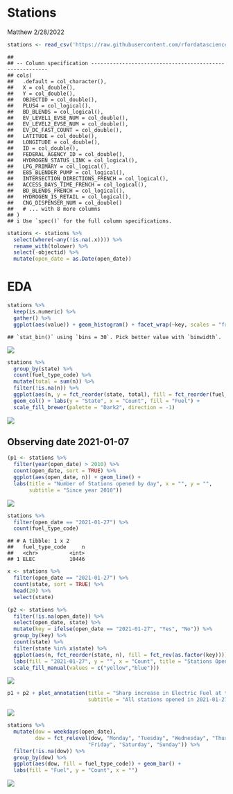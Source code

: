 Stations
================
Matthew
2/28/2022

``` r
stations <- read_csv('https://raw.githubusercontent.com/rfordatascience/tidytuesday/master/data/2022/2022-03-01/stations.csv')
```

    ## 
    ## -- Column specification --------------------------------------------------------
    ## cols(
    ##   .default = col_character(),
    ##   X = col_double(),
    ##   Y = col_double(),
    ##   OBJECTID = col_double(),
    ##   PLUS4 = col_logical(),
    ##   BD_BLENDS = col_logical(),
    ##   EV_LEVEL1_EVSE_NUM = col_double(),
    ##   EV_LEVEL2_EVSE_NUM = col_double(),
    ##   EV_DC_FAST_COUNT = col_double(),
    ##   LATITUDE = col_double(),
    ##   LONGITUDE = col_double(),
    ##   ID = col_double(),
    ##   FEDERAL_AGENCY_ID = col_double(),
    ##   HYDROGEN_STATUS_LINK = col_logical(),
    ##   LPG_PRIMARY = col_logical(),
    ##   E85_BLENDER_PUMP = col_logical(),
    ##   INTERSECTION_DIRECTIONS_FRENCH = col_logical(),
    ##   ACCESS_DAYS_TIME_FRENCH = col_logical(),
    ##   BD_BLENDS_FRENCH = col_logical(),
    ##   HYDROGEN_IS_RETAIL = col_logical(),
    ##   CNG_DISPENSER_NUM = col_double()
    ##   # ... with 8 more columns
    ## )
    ## i Use `spec()` for the full column specifications.

``` r
stations <- stations %>%
  select(where(~any(!is.na(.x)))) %>%
  rename_with(tolower) %>%
  select(-objectid) %>%
  mutate(open_date = as.Date(open_date))
```

# EDA

``` r
stations %>%
  keep(is.numeric) %>%
  gather() %>%
  ggplot(aes(value)) + geom_histogram() + facet_wrap(~key, scales = "free")
```

    ## `stat_bin()` using `bins = 30`. Pick better value with `binwidth`.

![](Stations_files/figure-gfm/unnamed-chunk-2-1.png)<!-- -->

``` r
stations %>%
  group_by(state) %>%
  count(fuel_type_code) %>%
  mutate(total = sum(n)) %>%
  filter(!is.na(n)) %>%
  ggplot(aes(n, y = fct_reorder(state, total), fill = fct_reorder(fuel_type_code, n))) +
  geom_col() + labs(y = "State", x = "Count", fill = "Fuel") +
  scale_fill_brewer(palette = "Dark2", direction = -1)
```

![](Stations_files/figure-gfm/unnamed-chunk-2-2.png)<!-- -->

## Observing date 2021-01-07

``` r
(p1 <- stations %>%
  filter(year(open_date) > 2010) %>%
  count(open_date, sort = TRUE) %>%
  ggplot(aes(open_date, n)) + geom_line() + 
  labs(title = "Number of Stations opened by day", x = "", y = "",
       subtitle = "Since year 2010"))
```

![](Stations_files/figure-gfm/unnamed-chunk-3-1.png)<!-- -->

``` r
stations %>%
  filter(open_date == "2021-01-27") %>%
  count(fuel_type_code)
```

    ## # A tibble: 1 x 2
    ##   fuel_type_code     n
    ##   <chr>          <int>
    ## 1 ELEC           10446

``` r
x <- stations %>%
  filter(open_date == "2021-01-27") %>%
  count(state, sort = TRUE) %>%
  head(20) %>%
  select(state)

(p2 <- stations %>%
  filter(!is.na(open_date)) %>%
  select(open_date, state) %>%
  mutate(key = ifelse(open_date == "2021-01-27", "Yes", "No")) %>%
  group_by(key) %>%
  count(state) %>%
  filter(state %in% x$state) %>%
  ggplot(aes(n, fct_reorder(state, n), fill = fct_rev(as.factor(key)))) + geom_col() +
  labs(fill = "2021-01-27", y = "", x = "Count", title = "Stations Opened", subtitle = "Top 20 States") + 
  scale_fill_manual(values = c("yellow","blue")))
```

![](Stations_files/figure-gfm/unnamed-chunk-3-2.png)<!-- -->

``` r
p1 + p2 + plot_annotation(title = "Sharp increase in Electric Fuel at the start of 2021",
                          subtitle = "All stations opened in 2021-01-27 used Electric Fuel")
```

![](Stations_files/figure-gfm/unnamed-chunk-3-3.png)<!-- -->

``` r
stations %>%
  mutate(dow = weekdays(open_date),
         dow = fct_relevel(dow, "Monday", "Tuesday", "Wednesday", "Thursday", 
                          "Friday", "Saturday", "Sunday")) %>%
  filter(!is.na(dow)) %>%
  group_by(dow) %>%
  ggplot(aes(dow, fill = fuel_type_code)) + geom_bar() +
  labs(fill = "Fuel", y = "Count", x = "")
```

![](Stations_files/figure-gfm/unnamed-chunk-4-1.png)<!-- -->
